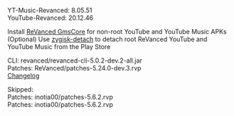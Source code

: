 YT-Music-Revanced: 8.05.51  
YouTube-Revanced: 20.12.46  

Install [ReVanced GmsCore](https://github.com/ReVanced/GmsCore/releases/latest) for non-root YouTube and YouTube Music APKs  
(Optional) Use [zygisk-detach](https://github.com/j-hc/zygisk-detach/releases/latest) to detach root ReVanced YouTube and YouTube Music from the Play Store
  
CLI: revanced/revanced-cli-5.0.2-dev.2-all.jar  
Patches: ReVanced/patches-5.24.0-dev.3.rvp  
[Changelog](https://github.com/ReVanced/revanced-patches/releases/tag/v5.24.0-dev.3)  

Skipped:  
Patches: inotia00/patches-5.6.2.rvp  
Patches: inotia00/patches-5.6.2.rvp        
